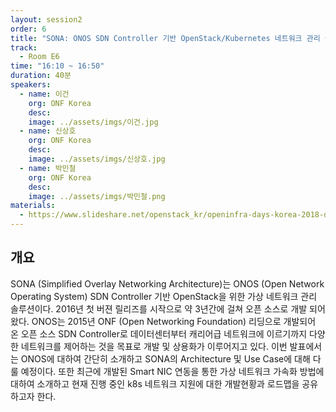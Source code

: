 ```yaml
---
layout: session2
order: 6
title: "SONA: ONOS SDN Controller 기반 OpenStack/Kubernetes 네트워크 관리 솔루션"
track:
  - Room E6
time: "16:10 ~ 16:50"
duration: 40분
speakers:
  - name: 이건
    org: ONF Korea
    desc: 
    image: ../assets/imgs/이건.jpg
  - name: 신상호
    org: ONF Korea
    desc: 
    image: ../assets/imgs/신상호.jpg
  - name: 박민철
    org: ONF Korea
    desc: 
    image: ../assets/imgs/박민철.png
materials:
  - https://www.slideshare.net/openstack_kr/openinfra-days-korea-2018-day-2-e6-sona-onos-sdn-controller-openstackkubernetes
---
```


## 개요
SONA (Simplified Overlay Networking Architecture)는 ONOS (Open Network Operating System) SDN Controller 기반 OpenStack을 위한 가상 네트워크 관리 솔루션이다. 2016년 첫 버젼 릴리즈를 시작으로 약 3년간에 걸쳐 오픈 소스로 개발 되어왔다. ONOS는 2015년 ONF (Open Networking Foundation) 리딩으로 개발되어 온 오픈 소스 SDN Controller로 데이터센터부터 캐리어급 네트워크에 이르기까지 다양한 네트워크를 제어하는 것을 목표로 개발 및 상용화가 이루어지고 있다. 이번 발표에서는 ONOS에 대하여 간단히 소개하고 SONA의 Architecture 및 Use Case에 대해 다룰 예정이다. 또한 최근에 개발된 Smart NIC 연동을 통한 가상 네트워크 가속화 방법에 대하여 소개하고 현재 진행 중인 k8s 네트워크 지원에 대한 개발현황과 로드맵을 공유하고자 한다.
